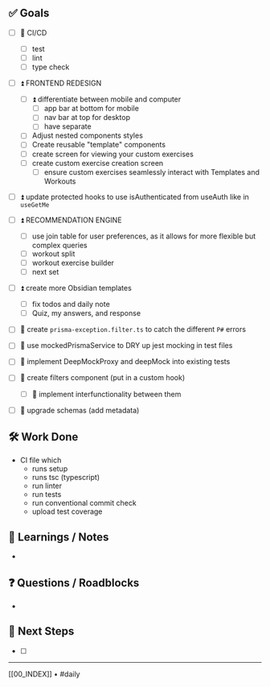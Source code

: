 ## ✅ Goals
- [ ] 🔺 CI/CD
	- [ ] test
	- [ ] lint
	- [ ] type check
- [ ] ⏫   FRONTEND REDESIGN
	- [ ] ⏫  differentiate between mobile and computer
		- [ ] app bar at bottom for mobile
		- [ ] nav bar at top for desktop
		- [ ] have separate 
	- [ ] Adjust nested components styles
	- [ ] Create reusable "template" components
	- [ ] create screen for viewing your custom exercises
	- [ ] create custom exercise creation screen
		- [ ] ensure custom exercises seamlessly interact with Templates and Workouts
- [ ] ⏫ update protected hooks to use isAuthenticated from useAuth like in `useGetMe`
- [ ]  ⏫  RECOMMENDATION ENGINE
	- [ ] use join table for user preferences, as it allows for more flexible but complex queries
	- [ ] workout split
	- [ ] workout exercise builder
	- [ ] next set
- [ ] ⏫ create more Obsidian templates
	- [ ] fix todos and daily note
	- [ ] Quiz, my answers, and response
- [ ] 🔼 create `prisma-exception.filter.ts` to catch the different `P#` errors
- [ ] 🔼 use mockedPrismaService to DRY up jest mocking in test files
- [ ] 🔼  implement DeepMockProxy and deepMock into existing tests
- [ ] 🔽  create filters component (put in a custom hook)
	- [ ] 🔽 implement interfunctionality between them
- [ ] 🔽 upgrade schemas (add metadata)


## 🛠️ Work Done
- CI file which 
	- runs setup
	- runs tsc (typescript)
	- run linter
	- run tests
	- run conventional commit check
	- upload test coverage

## 🧠 Learnings / Notes
- 

## ❓ Questions / Roadblocks
- 

## 🔁 Next Steps
- [ ] 

---
[[00_INDEX]] • #daily


